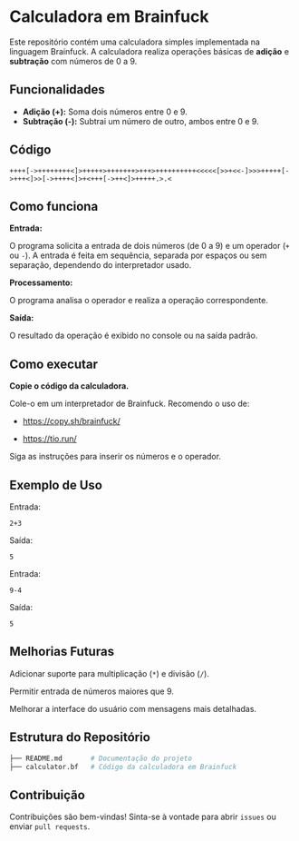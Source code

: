 # Calculadora em Brainfuck

Este repositório contém uma calculadora simples implementada na linguagem Brainfuck. A calculadora realiza operações básicas de **adição** e **subtração** com números de 0 a 9.

## Funcionalidades

- **Adição (+):** Soma dois números entre 0 e 9.
- **Subtração (-):** Subtrai um número de outro, ambos entre 0 e 9.

## Código

```brainfuck
++++[->++++++++<]>+++++>+++++++>+++>++++++++++<<<<<[>>+<<-]>>>+++++[->+++<]>>[->++++<]>+<+++[->++<]>+++++.>.<
```

## Como funciona

**Entrada:**

O programa solicita a entrada de dois números (de 0 a 9) e um operador (`+` ou `-`).
A entrada é feita em sequência, separada por espaços ou sem separação, dependendo do interpretador usado.

**Processamento:**

O programa analisa o operador e realiza a operação correspondente.

**Saída:**

O resultado da operação é exibido no console ou na saída padrão.

## Como executar

**Copie o código da calculadora.**

Cole-o em um interpretador de Brainfuck. Recomendo o uso de:

- https://copy.sh/brainfuck/

- https://tio.run/

Siga as instruções para inserir os números e o operador.

## Exemplo de Uso

Entrada:

`2+3`

Saída:

`5`

Entrada:

`9-4`

Saída:

`5`

## Melhorias Futuras

Adicionar suporte para multiplicação (`*`) e divisão (`/`).

Permitir entrada de números maiores que 9.

Melhorar a interface do usuário com mensagens mais detalhadas.

## Estrutura do Repositório

```bash
├── README.md       # Documentação do projeto
├── calculator.bf   # Código da calculadora em Brainfuck
```

## Contribuição

Contribuições são bem-vindas! Sinta-se à vontade para abrir `issues` ou enviar `pull requests`.
